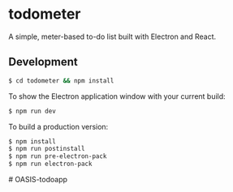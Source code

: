 # todometer


A simple, meter-based to-do list built with Electron and React.

## Development

```bash
$ cd todometer && npm install
```

To show the Electron application window with your current build:

```bash
$ npm run dev
```

To build a production version:

```bash
$ npm install
$ npm run postinstall
$ npm run pre-electron-pack
$ npm run electron-pack
```
#   O A S I S - t o d o a p p 
 
 
